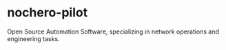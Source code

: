 # nochero-pilot
Open Source Automation Software, specializing in network operations and engineering tasks.  
